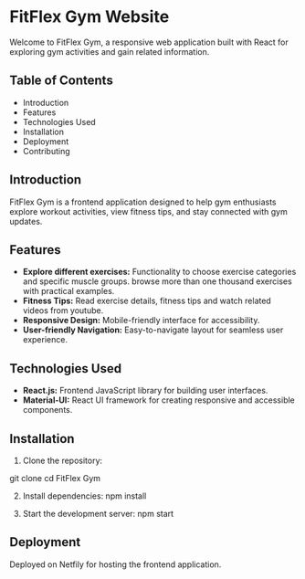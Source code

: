 # FitFlex Gym Website

Welcome to FitFlex Gym, a responsive web application built with React for exploring gym activities and gain related information.

## Table of Contents

- Introduction
- Features
- Technologies Used
- Installation
- Deployment
- Contributing

## Introduction

FitFlex Gym is a frontend application designed to help gym enthusiasts explore workout activities, view fitness tips, and stay connected with gym updates.

## Features

- **Explore different exercises:** Functionality to choose exercise categories and specific muscle groups. browse more than one thousand exercises with practical examples.
- **Fitness Tips:** Read exercise details, fitness tips and watch related videos from youtube.
- **Responsive Design:** Mobile-friendly interface for accessibility.
- **User-friendly Navigation:** Easy-to-navigate layout for seamless user experience.

## Technologies Used

- **React.js:** Frontend JavaScript library for building user interfaces.
- **Material-UI:** React UI framework for creating responsive and accessible components.

## Installation

1. Clone the repository:

git clone <Repo URL>
cd FitFlex Gym


2. Install dependencies:
npm install


3. Start the development server:
npm start

## Deployment

Deployed on Netfily for hosting the frontend application.

